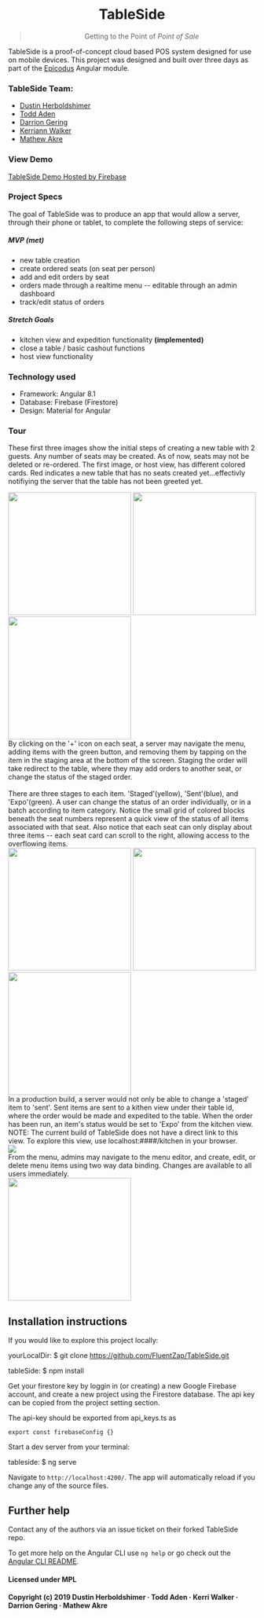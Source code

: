 # <h1 align='center'>TableSide</h1>

> <p align="center">Getting to the Point of <em>Point of Sale</em></p>
TableSide is a proof-of-concept cloud based POS system designed for use on mobile devices.  This project was designed and built over three days as part of the <a href='https://www.epicodus.com/'>Epicodus</a> Angular module.

### TableSide Team:
- <a href="www.linkedin.com/in/dustin-herboldshimer">Dustin Herboldshimer</a>
- <a href="https://www.linkedin.com/in/fluentzap/">Todd Aden</a>
- <a href="www.linkedin.com/in/darrionkg">Darrion Gering</a> 
- <a href="https://www.linkedin.com/in/kerriann-walker-813198167/">Kerriann Walker</a>
- <a href='https://www.linkedin.com/in/mathew-akre29/'>Mathew Akre</a>

### View Demo
<a href="https://tableside-dustin.firebaseapp.com"/>TableSide Demo Hosted by Firebase</a>

### Project Specs

The goal of TableSide was to produce an app that would allow a server, through their phone or tablet, to complete the following steps of service:
##### MVP **(met)**
- new table creation 
- create ordered seats (on seat per person)
- add and edit orders by seat
- orders made through a realtime menu -- editable through an admin dashboard
- track/edit status of orders

##### Stretch Goals
- kitchen view and expedition functionality **(implemented)**
- close a table / basic cashout functions
- host view functionality


### Technology used
- Framework: Angular 8.1
- Database: Firebase (Firestore)
- Design: Material for Angular

### Tour
These first three images show the initial steps of creating a new table with 2 guests. Any number of seats may be created.  As of now, seats may not be deleted or re-ordered. The first image, or host view, has different colored cards.  Red indicates a new table that has no seats created yet...effectivly notifiying the server that the table has not been greeted yet.
<div>
    <img src='./dev-resources/tablesideHost.png' width='250px'>
    <img src='./dev-resources/tablesideHostAssignName.png' width='250px'>
    <img src='./dev-resources/tablesideNewSeats.png' width='250px'>
</div>
By clicking on the '+' icon on each seat, a server may navigate the menu, adding items with the green button, and removing them by tapping on the item in the staging area at the bottom of the screen.  Staging the order will take redirect to the table, where they may add orders to another seat, or change the status of the staged order.<br/><br/>
There are three stages to each item.  'Staged'(yellow), 'Sent'(blue), and 'Expo'(green). A user can change the status of an order individually, or in a batch according to item category.  Notice the small grid of colored blocks beneath the seat numbers represent a quick view of the status of all items associated with that seat. Also notice that each seat can only display about three items -- each seat card can scroll to the right, allowing access to the overflowing items.
<div>
    <img src="./dev-resources/tablesideMenu.png" width='250px'>
    <img src='./dev-resources/tablesideStatusSingle.png' width='250px'>
    <img src='./dev-resources/tablesideStatusBatch.png' width='250px'>
</div>
In a production build, a server would not only be able to change a 'staged' item to 'sent'.  Sent items are sent to a kithen view under their table id, where the order would be made and expedited to the table.  When the order has been run, an item's status would be set to 'Expo' from the kitchen view.  NOTE: The current build of TableSide does not have a direct link to this view.  To explore this view, use localhost:####/kitchen in your browser.
<div>
    <img src="./dev-resources/tablesideKitchen.png">
</div>
From the menu, admins may navigate to the menu editor, and create, edit, or delete menu items using two way data binding.  Changes are available to all users immediately.
<div>
    <img src='./dev-resources/tablesideAdmin.png' width='250px'>
</div>

## Installation instructions
If you would like to explore this project locally:


yourLocalDir: $ git clone https://github.com/FluentZap/TableSide.git

tableSide: $ npm install


Get your firestore key by loggin in (or creating) a new Google Firebase account, and create a new project using the Firestore database.  The api key can be copied from the project setting section.

The api-key should be exported from api_keys.ts as

    export const firebaseConfig {}

Start a dev server from your terminal:

tableside: $ ng serve

Navigate to `http://localhost:4200/`. The app will automatically reload if you change any of the source files.

## Further help

Contact any of the authors via an issue ticket on their forked TableSide repo.

To get more help on the Angular CLI use `ng help` or go check out the [Angular CLI README](https://github.com/angular/angular-cli/blob/master/README.md).

#### Licensed under MPL
#### Copyright (c) 2019 Dustin Herboldshimer · Todd Aden · Kerri Walker · Darrion Gering · Mathew Akre
